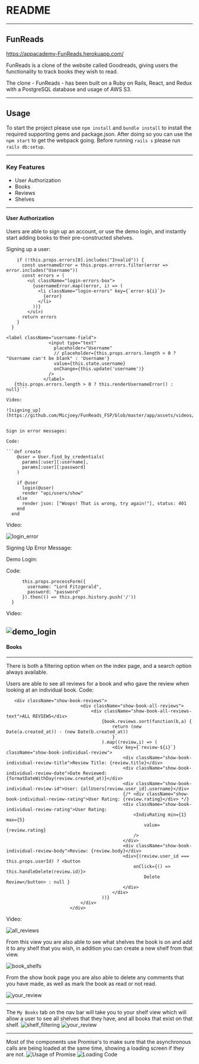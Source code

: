 # README
----------
## FunReads

https://appacademy-FunReads.herokuapp.com/

FunReads is a clone of the website called Goodreads, giving users the functionality to track books they wish to read.

The clone - FunReads - has been built on a Ruby on Rails, React, and Redux with a PostgreSQL database and usage of AWS S3. 

----------

## Usage
To start the project please use `npm install` and `bundle install` to install the required supporting gems and package.json. After doing so you can use the `npm start` to get the webpack going. Before running `rails s` please run `rails db:setup`. 

--------
### Key Features

   * User Authorization 
   * Books
   * Reviews
   * Shelves
--------

#### User Authorization
Users are able to sign up an account, or use the demo login, and instantly start adding books to their pre-constructed shelves.

Signing up a user:

```renderUsernameError() {
    if (!this.props.errors[0].includes("Invalid")) {
      const usernameError = this.props.errors.filter(error => error.includes("Username"))
      const errors = (
        <ul className="login-errors-box">
          {usernameError.map((error, i) => (
            <li className="login-errors" key={`error-${i}`}>
              {error}
            </li>
          ))}
        </ul>)
      return errors
    }
  }

<label className="username-field">
                <input type="text"
                  placeholder="Username"
                  // placeholder={this.props.errors.length > 0 ? "Username can't be blank" : 'Username'}
                  value={this.state.username}
                  onChange={this.update('username')}
                />
              </label>
   {this.props.errors.length > 0 ? this.renderUsernameError() : null}```

Video:

![signing_up](https://github.com/Micjoey/FunReads_FSP/blob/master/app/assets/videos/sign%20up.gif)


Sign in error messages: 

Code:

```def create
    @user = User.find_by_credentials(
      params[:user][:username],
      params[:user][:password]
    )

    if @user
      login(@user)
      render "api/users/show"
    else
      render json: ["Woops! That is wrong, try again!"], status: 401
    end
  end 
```

Video:

![login_error](https://github.com/Micjoey/FunReads_FSP/blob/master/app/assets/videos/error-message.gif)

Signing Up Error Message:

Demo Login:

Code:
```handleDemoLogin() {
      this.props.processForm({
        username: "Lord Fitzgerald",
        password: "password"
      }).then(() => this.props.history.push('/'))
  }
```

Video:

![demo_login](https://github.com/Micjoey/FunReads_FSP/blob/master/app/assets/videos/demo%20login.gif)
--------

#### Books
--------
There is both a filtering option when on the index page, and a search option always available.



Users are able to see all reviews for a book and who gave the review when looking at an individual book.
Code:

```
   <div className="show-book-reviews">
                            <div className="show-book-all-reviews">
                                <div className="show-book-all-reviews-text">ALL REVIEWS</div>
                                    {book.reviews.sort(function(b,a) {
                                        return (new Date(a.created_at)) - (new Date(b.created_at))
                                        }
                                    ).map((review,i) => (
                                        <div key={`review-${i}`} className="show-book-individual-review">
                                            <div className="show-book-individual-review-title">Review Title: {review.title}</div>
                                            <div className="show-book-individual-review-date">Date Reviewed: {formatDateWithDay(review.created_at)}</div>
                                            <div className="show-book-individual-review-id">User: {allUsers[review.user_id].username}</div>
                                            {/* <div className="show-book-individual-review-rating">User Rating: {review.rating}</div> */}
                                            <div className="show-book-individual-review-rating">User Rating: 
                                                <IndivRating min={1} max={5}
                                                    value={review.rating}
                                                />
                                            </div>
                                            <div className="show-book-individual-review-body">Review: {review.body}</div>
                                            <div>{(review.user_id === this.props.userId) ? <button 
                                                onClick={() => this.handleDelete(review.id)}>
                                                    Delete Review</button> : null }
                                            </div>
                                        </div>
                                    ))}
                            </div>
                        </div>
```

Video:

![all_reviews](https://github.com/Micjoey/FunReads_FSP/blob/master/app/assets/images/All%20Reviews.png)

From this view you are also able to see what shelves the book is on and add it to any shelf that you wish, in addition you can create a new shelf from that view. 

![book_shelfs](https://github.com/Micjoey/FunReads_FSP/blob/master/app/assets/images/Add%20to%20Shelf.png)

From the show book page you are also able to delete any comments that you have made, as well as mark the book as read or not read.

![your_review](https://github.com/Micjoey/FunReads_FSP/blob/master/app/assets/images/personal_review.png)


--------
The `My Books` tab on the nav bar will take you to your shelf view which will allow a user to see all shelves that they have, and all books that exist on that shelf. 
![shelf_filtering](https://github.com/Micjoey/FunReads_FSP/blob/master/app/assets/images/filteringmybooks.png)
![your_review](https://github.com/Micjoey/FunReads_FSP/blob/master/app/assets/images/myBooks.png)

--------

Most of the components use Promise's to make sure that the asynchronous calls are being loaded at the same time, showing a loading screen if they are not. 
![Usage of Promise](https://github.com/Micjoey/FunReads_FSP/blob/master/app/assets/images/promise.png)
![Loading Code](https://github.com/Micjoey/FunReads_FSP/blob/master/app/assets/images/loading%20code.png)











